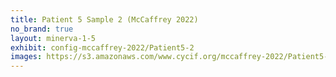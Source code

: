 ```yaml
---
title: Patient 5 Sample 2 (McCaffrey 2022)
no_brand: true
layout: minerva-1-5
exhibit: config-mccaffrey-2022/Patient5-2 
images: https://s3.amazonaws.com/www.cycif.org/mccaffrey-2022/Patient5-2
---
```

